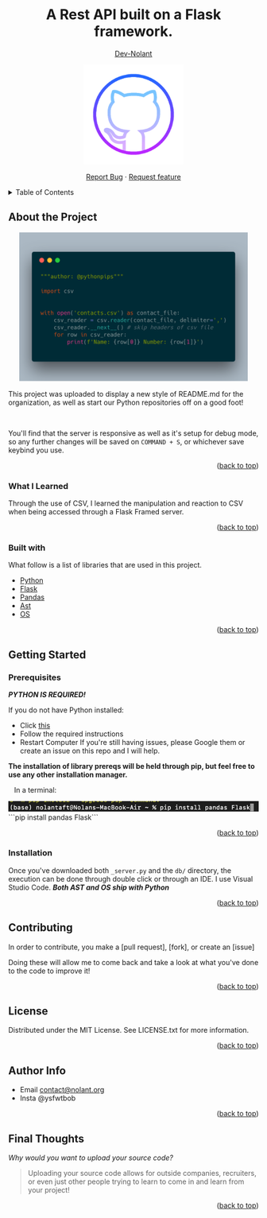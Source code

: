 <div id="top"></div>
<h1 align="center">A Rest API built on a Flask framework.</h1> <!--Change this to your project name-->
<p align="center">
  <a href="https://github.com/dev-nolant"><u>Dev-Nolant</u></a>
</p>
<p align="center">
  <img width="200" height="200" src="images/octocat-removebg.png"/>
</p><!--Change the link to your unique image/gif link-->
<p align="center">
<a href="https://github.com/dev-nolant">Report Bug</a> · <a href="https://github.com/dev-nolant">Request feature</a>
  </p>
<details>
  <summary>Table of Contents</summary>
  <ol>
    <li>
      <a href="#about-the-project">About The Project</a>
      <ul>
        <li><a href="#built-with">Built With</a></li>
        <li><a href="#what-i-learned">What I learned</a></li>
      </ul>
    </li>
    <li>
      <a href="#getting-started">Getting Started</a>
      <ul>
        <li><a href="#prerequisites">Prerequisites</a></li>
        <li><a href="#installation">Installation</a></li>
      </ul>
    </li>
    <li><a href="#contributing">Contributing</a></li>
    <li><a href="#license">License</a></li>
    <li><a href="#author-info">Contact</a></li>  </ol>
</details>
<!--START BUILDING RESPONSES-->

## About the Project
<p align="center">
  <img width="460" height="300" src="images/center image.png"/>
</p>
This project was uploaded to display a new style of README.md for the organization, as well as start our Python repositories off on a good foot!

&nbsp;

You'll find that the server is responsive as well as it's setup for debug mode, so any further changes will be saved on ```COMMAND + S```, or whichever save keybind you use.
<p align="right">(<a href="#top">back to top</a>)</p>

### What I Learned
Through the use of CSV, I learned the manipulation and reaction to CSV when being accessed through a Flask Framed server.
<p align="right">(<a href="#top">back to top</a>)</p>

### Built with
What follow is a list of libraries that are used in this project.
* [Python]()
* [Flask](https://flask.palletsprojects.com/en/2.0.x/)
* [Pandas](https://pandas.pydata.org)
* [Ast](https://docs.python.org/3/library/ast.html)
* [OS](https://docs.python.org/3/library/os.html)
<p align="right">(<a href="#top">back to top</a>)</p>

## Getting Started

### Prerequisites
___PYTHON IS REQUIRED!___ 

If you do not have Python installed:
* Click [this](https://www.python.org/downloads/)
* Follow the required instructions
* Restart Computer
If you're still having issues, please Google them or create an issue on this repo and I will help.


__The installation of library prereqs will be held through pip, but feel free to use any other installation manager.__

&nbsp;&nbsp;&nbsp;In a terminal:
&nbsp;

<img src="images/pipbar1.png"/>
```pip install pandas Flask```
<p align="right">(<a href="#top">back to top</a>)</p>

### Installation
Once you've downloaded both ```_server.py``` and the ```db/``` directory, the execution can be done through double click or through an IDE. I use Visual Studio Code.
___Both AST and OS ship with Python___
<p align="right">(<a href="#top">back to top</a>)</p>

## Contributing
In order to contribute, you make a [pull request], [fork], or create an [issue]

Doing these will allow me to come back and take a look at what you've done to the code to improve it!
<p align="right">(<a href="#top">back to top</a>)</p>

## License
Distributed under the MIT License. See LICENSE.txt for more information.
<p align="right">(<a href="#top">back to top</a>)</p>

## Author Info
- Email [contact@nolant.org](mailto:contact@nolant.org)
- Insta @ysfwtbob
<p align="right">(<a href="#top">back to top</a>)</p>

## Final Thoughts
_Why would you want to upload your source code?_
> Uploading your source code allows for outside companies, recruiters, or even just other people trying to learn to come in and learn from your project!
<p align="right">(<a href="#top">back to top</a>)</p>
